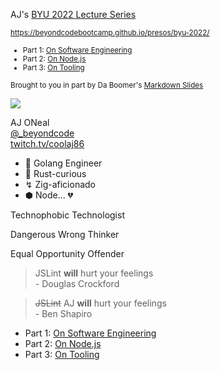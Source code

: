 [comment]: # "THEME = white"
[comment]: # "CODE_THEME = github"
[comment]: # "controls: false"
[comment]: # "keyboard: true"
[comment]: # "markdown: { smartypants: true }"
[comment]: # "hash: false"
[comment]: # "respondToHashChanges: false"

AJ's [BYU 2022 Lecture Series](https://beyondcodebootcamp.github.io/presos/byu-2022/)

[comment]: # "!!!"

<small><a href="https://beyondcodebootcamp.github.io/presos/byu-2022/">https://beyondcodebootcamp.github.io/presos/byu-2022/</a></small>

<small>
<ul>
<li>Part 1: <a href="https://beyondcodebootcamp.github.io/presos/on-software-engineering/">On Software Engineering</a></li>
<li>Part 2: <a href="https://beyondcodebootcamp.github.io/presos/on-nodejs/">On Node.js</a></li>
<li>Part 3: <a href="https://beyondcodebootcamp.github.io/presos/on-tooling/">On Tooling</a></li>
</ul>
</small>

[comment]: # "!!!"

<small>Brought to you in part by Da Boomer's <a href="https://gitlab.com/da_doomer/markdown-slides.git">Markdown Slides</a></small>

[comment]: # "!!!"

![](https://coolaj86.com/assets/media/coolaj86-2017.jpg)

AJ ONeal <br> [@\_beyondcode](https://twitter.com/@_beyondcode) <br>
[twitch.tv/coolaj86](https://twitch.tv/coolaj86)

[comment]: # "!!!"

-   🐹 Golang Engineer
-   🦀 Rust-curious
-   ↯ Zig-aficionado
-   ⬢ Node... 💔

[comment]: # "!!!"

Technophobic Technologist

Dangerous Wrong Thinker

Equal Opportunity Offender

[comment]: # "!!!"

> JSLint **will** hurt your feelings <br>- Douglas Crockford

[comment]: # "!!!"

> ~~JSLint~~ AJ **will** hurt your feelings <br>- Ben Shapiro

[comment]: # "!!!"

<ul>
<li>Part 1: <a href="https://beyondcodebootcamp.github.io/presos/on-software-engineering/">On Software Engineering</a></li>
<li>Part 2: <a href="https://beyondcodebootcamp.github.io/presos/on-nodejs/">On Node.js</a></li>
<li>Part 3: <a href="https://beyondcodebootcamp.github.io/presos/on-tooling/">On Tooling</a></li>
</ul>

[comment]: # "!!!"
